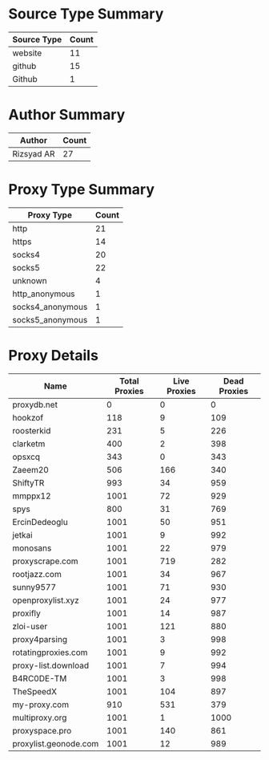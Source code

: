 # Source Type Summary

| Source Type | Count |
|-------------|-------|
| website | 11 |
| github | 15 |
| Github | 1 |


# Author Summary

| Author | Count |
|--------|-------|
| Rizsyad AR | 27 |


# Proxy Type Summary

| Proxy Type | Count |
|------------|-------|
| http | 21 |
| https | 14 |
| socks4 | 20 |
| socks5 | 22 |
| unknown | 4 |
| http_anonymous | 1 |
| socks4_anonymous | 1 |
| socks5_anonymous | 1 |


# Proxy Details

| Name | Total Proxies | Live Proxies | Dead Proxies |
|------|---------------|--------------|---------------|
| proxydb.net | 0 | 0 | 0 |
| hookzof | 118 | 9 | 109 |
| roosterkid | 231 | 5 | 226 |
| clarketm | 400 | 2 | 398 |
| opsxcq | 343 | 0 | 343 |
| Zaeem20 | 506 | 166 | 340 |
| ShiftyTR | 993 | 34 | 959 |
| mmppx12 | 1001 | 72 | 929 |
| spys | 800 | 31 | 769 |
| ErcinDedeoglu | 1001 | 50 | 951 |
| jetkai | 1001 | 9 | 992 |
| monosans | 1001 | 22 | 979 |
| proxyscrape.com | 1001 | 719 | 282 |
| rootjazz.com | 1001 | 34 | 967 |
| sunny9577 | 1001 | 71 | 930 |
| openproxylist.xyz | 1001 | 24 | 977 |
| proxifly | 1001 | 14 | 987 |
| zloi-user | 1001 | 121 | 880 |
| proxy4parsing | 1001 | 3 | 998 |
| rotatingproxies.com | 1001 | 9 | 992 |
| proxy-list.download | 1001 | 7 | 994 |
| B4RC0DE-TM | 1001 | 3 | 998 |
| TheSpeedX | 1001 | 104 | 897 |
| my-proxy.com | 910 | 531 | 379 |
| multiproxy.org | 1001 | 1 | 1000 |
| proxyspace.pro | 1001 | 140 | 861 |
| proxylist.geonode.com | 1001 | 12 | 989 |
